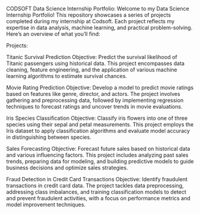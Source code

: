 CODSOFT Data Science Internship Portfolio:
Welcome to my Data Science Internship Portfolio! This repository showcases a series of projects completed during my internship at Codsoft. Each project reflects my expertise in data analysis, machine learning, and practical problem-solving. Here’s an overview of what you’ll find:

Projects:

Titanic Survival Prediction
Objective: 
      Predict the survival likelihood of Titanic passengers using historical data. This project encompasses data cleaning, feature engineering, and the application of various machine learning algorithms to estimate survival chances.

Movie Rating Prediction
Objective: 
      Develop a model to predict movie ratings based on features like genre, director, and actors. The project involves gathering and preprocessing data, followed by implementing regression techniques to forecast ratings and uncover trends in movie evaluations.

Iris Species Classification
Objective: 
      Classify iris flowers into one of three species using their sepal and petal measurements. This project employs the Iris dataset to apply classification algorithms and evaluate model accuracy in distinguishing between species.

Sales Forecasting
Objective: 
      Forecast future sales based on historical data and various influencing factors. This project includes analyzing past sales trends, preparing data for modeling, and building predictive models to guide business decisions and optimize sales strategies.

Fraud Detection in Credit Card Transactions
Objective:
      Identify fraudulent transactions in credit card data. The project tackles data preprocessing, addressing class imbalances, and training classification models to detect and prevent fraudulent activities, with a focus on performance metrics and model improvement techniques.
